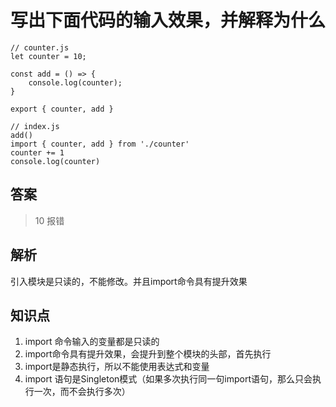 # 写出下面代码的输入效果，并解释为什么

```
// counter.js
let counter = 10;

const add = () => {
    console.log(counter);
}

export { counter, add }

// index.js
add()
import { counter, add } from './counter'
counter += 1
console.log(counter)

```
## 答案

> 10 报错

## 解析

引入模块是只读的，不能修改。并且import命令具有提升效果

## 知识点

1. import 命令输入的变量都是只读的
2. import命令具有提升效果，会提升到整个模块的头部，首先执行
3. import是静态执行，所以不能使用表达式和变量
4. import 语句是Singleton模式（如果多次执行同一句import语句，那么只会执行一次，而不会执行多次）
